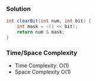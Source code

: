 ### Solution

```java
int clearBit(int num, int bit) {
    int mask = ~(1 << bit);
    return num & mask;
}
```

### Time/Space Complexity

- Time Complexity: O(1)
- Space Complexity O(1)
